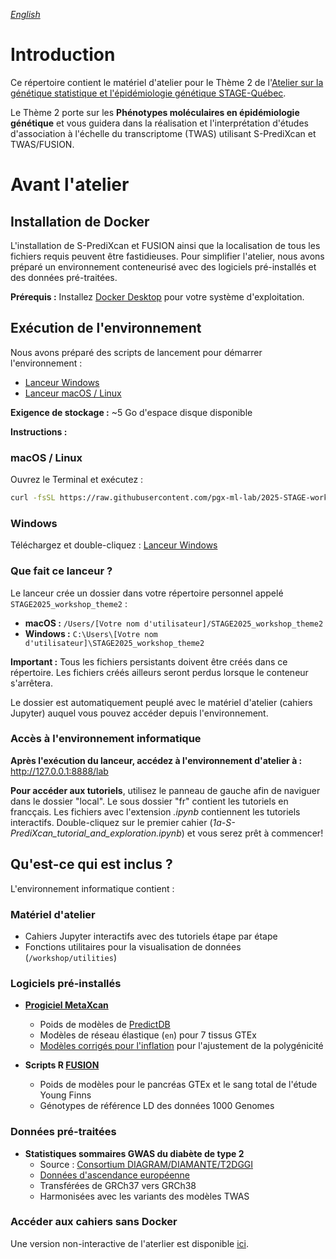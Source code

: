 *[English](README.md)*

# Introduction

Ce répertoire contient le matériel d'atelier pour le Thème 2 de l'<a href="https://www.crmath.ca/en/activities/#/type/activity/id/4039" target="_blank">Atelier sur la génétique statistique et l'épidémiologie génétique STAGE-Québec</a>.

Le Thème 2 porte sur les **Phénotypes moléculaires en épidémiologie génétique** et vous guidera dans la réalisation et l'interprétation d'études d'association à l'échelle du transcriptome (TWAS) utilisant S-PrediXcan et TWAS/FUSION.

# Avant l'atelier

## Installation de Docker

L'installation de S-PrediXcan et FUSION ainsi que la localisation de tous les fichiers requis peuvent être fastidieuses. Pour simplifier l'atelier, nous avons préparé un environnement conteneurisé avec des logiciels pré-installés et des données pré-traitées.

**Prérequis :** Installez <a href="https://www.docker.com/" target="_blank">Docker Desktop</a> pour votre système d'exploitation.

## Exécution de l'environnement

Nous avons préparé des scripts de lancement pour démarrer l'environnement :

- <a href="https://raw.githubusercontent.com/pgx-ml-lab/2025-STAGE-workshop-TWAS/refs/heads/main/run_workshop_environment_windows.bat" target="_blank">Lanceur Windows</a>
- <a href="https://raw.githubusercontent.com/pgx-ml-lab/2025-STAGE-workshop-TWAS/refs/heads/main/run_workshop_environment_macOS_linux.sh" target="_blank">Lanceur macOS / Linux</a>

**Exigence de stockage :** ~5 Go d'espace disque disponible

**Instructions :**

### macOS / Linux
Ouvrez le Terminal et exécutez :
```bash
curl -fsSL https://raw.githubusercontent.com/pgx-ml-lab/2025-STAGE-workshop-TWAS/refs/heads/main/run_workshop_environment_macOS_linux.sh | sh
```

### Windows
Téléchargez et double-cliquez : <a href="https://raw.githubusercontent.com/pgx-ml-lab/2025-STAGE-workshop-TWAS/refs/heads/main/run_workshop_environment_windows.bat" target="_blank">Lanceur Windows</a>

### Que fait ce lanceur ?

Le lanceur crée un dossier dans votre répertoire personnel appelé `STAGE2025_workshop_theme2` :
- **macOS :** `/Users/[Votre nom d'utilisateur]/STAGE2025_workshop_theme2`
- **Windows :** `C:\Users\[Votre nom d'utilisateur]\STAGE2025_workshop_theme2`

**Important :** Tous les fichiers persistants doivent être créés dans ce répertoire. Les fichiers créés ailleurs seront perdus lorsque le conteneur s'arrêtera.

Le dossier est automatiquement peuplé avec le matériel d'atelier (cahiers Jupyter) auquel vous pouvez accéder depuis l'environnement.

### Accès à l'environnement informatique

**Après l'exécution du lanceur, accédez à l'environnement d'atelier à :**
<a href="http://127.0.0.1:8888/lab" target="_blank">http://127.0.0.1:8888/lab</a>

**Pour accéder aux tutoriels**, utilisez le panneau de gauche afin de naviguer dans le dossier "local". Le sous dossier "fr" contient les tutoriels en francçais. Les fichiers avec l'extension _.ipynb_ contiennent les tutoriels interactifs. Double-cliquez sur le premier cahier (_1a-S-PrediXcan_tutorial_and_exploration.ipynb_) et vous serez prêt à commencer!

## Qu'est-ce qui est inclus ?

L'environnement informatique contient :

### Matériel d'atelier
- Cahiers Jupyter interactifs avec des tutoriels étape par étape
- Fonctions utilitaires pour la visualisation de données (`/workshop/utilities`)

### Logiciels pré-installés
- **<a href="https://github.com/hakyimlab/MetaXcan" target="_blank">Progiciel MetaXcan</a>**
  - Poids de modèles de <a href="https://predictdb.hakyimlab.org/" target="_blank">PredictDB</a>
  - Modèles de réseau élastique (`en`) pour 7 tissus GTEx
  - <a href="https://predictdb.hakyimlab.org/post/2024/11/11/twas-inflation-corrected-models/" target="_blank">Modèles corrigés pour l'inflation</a> pour l'ajustement de la polygénicité

- **Scripts R <a href="http://gusevlab.org/projects/fusion/" target="_blank">FUSION</a>**
  - Poids de modèles pour le pancréas GTEx et le sang total de l'étude Young Finns
  - Génotypes de référence LD des données 1000 Genomes

### Données pré-traitées
- **Statistiques sommaires GWAS du diabète de type 2**
  - Source : <a href="https://diagram-consortium.org/index.html" target="_blank">Consortium DIAGRAM/DIAMANTE/T2DGGI</a>
  - <a href="https://www.nature.com/articles/s41588-022-01058-3" target="_blank">Données d'ascendance européenne</a>
  - Transférées de GRCh37 vers GRCh38
  - Harmonisées avec les variants des modèles TWAS

### Accéder aux cahiers sans Docker

Une version non-interactive de l'aterlier est disponible <a href="https://nbviewer.org/github/pgx-ml-lab/2025-STAGE-workshop-TWAS/tree/main/notebooks/" target="_blank">ici</a>.